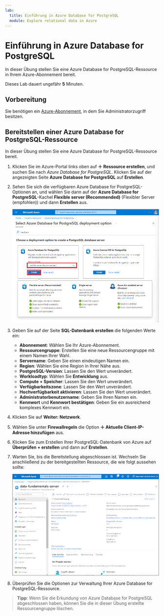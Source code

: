 ```yaml
---
lab:
  title: Einführung in Azure Database for PostgreSQL
  module: Explore relational data in Azure
---
```


# Einführung in Azure Database for PostgreSQL

In dieser Übung stellen Sie eine Azure Database for PostgreSQL-Ressource in Ihrem Azure-Abonnement bereit.

Dieses Lab dauert ungefähr **5** Minuten.

## Vorbereitung

Sie benötigen ein [Azure-Abonnement](https://azure.microsoft.com/free), in dem Sie Administratorzugriff besitzen.

## Bereitstellen einer Azure Database for PostgreSQL-Ressource

In dieser Übung stellen Sie eine Azure Database for PostgreSQL-Ressource bereit.

1. Klicken Sie im Azure-Portal links oben auf **&#65291; Ressource erstellen**, und suchen Sie nach *Azure Database for PostgreSQL*. Klicken Sie auf der angezeigten Seite **Azure Database for PostgreSQL** auf **Erstellen**.

1. Sehen Sie sich die verfügbaren Azure Database for PostgreSQL-Optionen an, und wählen Sie dann auf der **Azure Database for PostgreSQL**-Kachel **Flexible server (Recommended)** (Flexibler Server (empfohlen)) und dann **Erstellen** aus.

    ![Screenshot: Bereitstellungsoptionen für Azure Database for PostgreSQL](images/postgresql-options.png)

1. Geben Sie auf der Seite **SQL-Datenbank erstellen** die folgenden Werte ein:
    - **Abonnement**: Wählen Sie Ihr Azure-Abonnement.
    - **Ressourcengruppe**: Erstellen Sie eine neue Ressourcengruppe mit einem Namen Ihrer Wahl.
    - **Servername**: Geben Sie einen eindeutigen Namen ein.
    - **Region**: Wählen Sie eine Region in Ihrer Nähe aus.
    - **PostgreSQL-Version**: Lassen Sie den Wert unverändert.
    - **Workloadtyp**: Wählen Sie **Entwicklung** aus.
    - **Compute + Speicher**: Lassen Sie den Wert unverändert.
    - **Verfügbarkeitszone**: Lassen Sie den Wert unverändert.
    - **Hochverfügbarkeit aktivieren**: Lassen Sie den Wert unverändert.
    - **Administratorbenutzername**: Geben Sie Ihren Namen ein.
    - **Kennwort** und **Kennwort bestätigen**: Geben Sie ein ausreichend komplexes Kennwort ein.

1. Klicken Sie auf **Weiter: Netzwerk**.

1. Wählen Sie unter **Firewallregeln** die Option **&#65291; Aktuelle Client-IP-Adresse hinzufügen** aus.

1. Klicken Sie zum Erstellen Ihrer PostgreSQL-Datenbank von Azure auf **Überprüfen + erstellen** und dann auf **Erstellen**.

1. Warten Sie, bis die Bereitstellung abgeschlossen ist. Wechseln Sie anschließend zu der bereitgestellten Ressource, die wie folgt aussehen sollte:

    ![Screenshot: Azure-Portal mit der Seite „Azure Database for PostgreSQL“](images/postgresql-portal.png)

1. Überprüfen Sie die Optionen zur Verwaltung Ihrer Azure Database for PostgreSQL-Ressource.

> **Tipp**: Wenn Sie die Erkundung von Azure Database for PostgreSQL abgeschlossen haben, können Sie die in dieser Übung erstellte Ressourcengruppe löschen.
